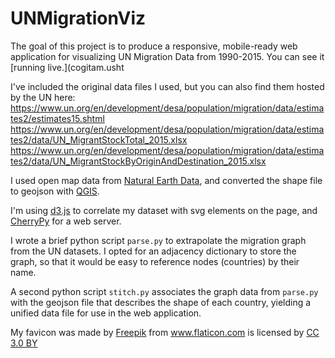 # UNMigrationViz
The goal of this project is to produce a responsive, mobile-ready web application for visualizing UN Migration Data from 1990-2015. You can see it [running live.](cogitam.usht

I've included the original data files I used, but you can also find them hosted by the UN here:
https://www.un.org/en/development/desa/population/migration/data/estimates2/estimates15.shtml
https://www.un.org/en/development/desa/population/migration/data/estimates2/data/UN_MigrantStockTotal_2015.xlsx
https://www.un.org/en/development/desa/population/migration/data/estimates2/data/UN_MigrantStockByOriginAndDestination_2015.xlsx

I used open map data from [Natural Earth Data](http://www.naturalearthdata.com/downloads), and converted the shape file to geojson with [QGIS](http://www.qgis.org/).

I'm using [d3.js](https://d3js.org/) to correlate my dataset with svg elements on the page, and [CherryPy](http://cherrypy.org/) for a web server.

I wrote a brief python script `parse.py` to extrapolate the migration graph from the UN datasets. I opted for an adjacency dictionary to store the graph, so that it would be easy to reference nodes (countries) by their name.

A second python script `stitch.py` associates the graph data from `parse.py` with the geojson file that describes the shape of each country, yielding a unified data file for use in the web application.


My favicon was made by <a href="http://www.freepik.com" title="Freepik">Freepik</a> from <a href="http://www.flaticon.com" title="Flaticon">www.flaticon.com</a> is licensed by <a href="http://creativecommons.org/licenses/by/3.0/" title="Creative Commons BY 3.0" target="_blank">CC 3.0 BY</a>





